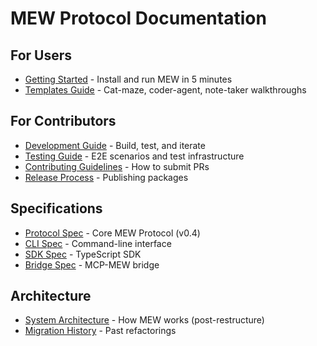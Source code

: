 # MEW Protocol Documentation

## For Users
- [Getting Started](getting-started.md) - Install and run MEW in 5 minutes
- [Templates Guide](templates.md) - Cat-maze, coder-agent, note-taker walkthroughs

## For Contributors
- [Development Guide](development.md) - Build, test, and iterate
- [Testing Guide](testing.md) - E2E scenarios and test infrastructure
- [Contributing Guidelines](../CONTRIBUTING.md) - How to submit PRs
- [Release Process](releasing.md) - Publishing packages

## Specifications
- [Protocol Spec](../spec/protocol/SPEC.md) - Core MEW Protocol (v0.4)
- [CLI Spec](../spec/cli/SPEC.md) - Command-line interface
- [SDK Spec](../spec/sdk/SPEC.md) - TypeScript SDK
- [Bridge Spec](../spec/bridge/SPEC.md) - MCP-MEW bridge

## Architecture
- [System Architecture](architecture.md) - How MEW works (post-restructure)
- [Migration History](../archive/migrations/) - Past refactorings
